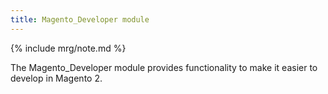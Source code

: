 ```yaml
---
title: Magento_Developer module
---
```


{% include mrg/note.md %}

The Magento_Developer module provides functionality to make it easier to develop in Magento 2.


